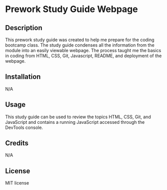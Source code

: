 # Prework Study Guide Webpage

## Description

This prework study guide was created to help me prepare for the coding bootcamp class. The study guide condenses all the information from the module into an easily viewable webpage. The process taught me the basics in coding from HTML, CSS, Git, Javascript, README, and deployment of the webpage.

## Installation

N/A

## Usage

This study guide can be used to review the topics HTML, CSS, Git, and JavaScript and contains a running JavaScript accessed through the DevTools console.

## Credits

N/A

## License

MIT license